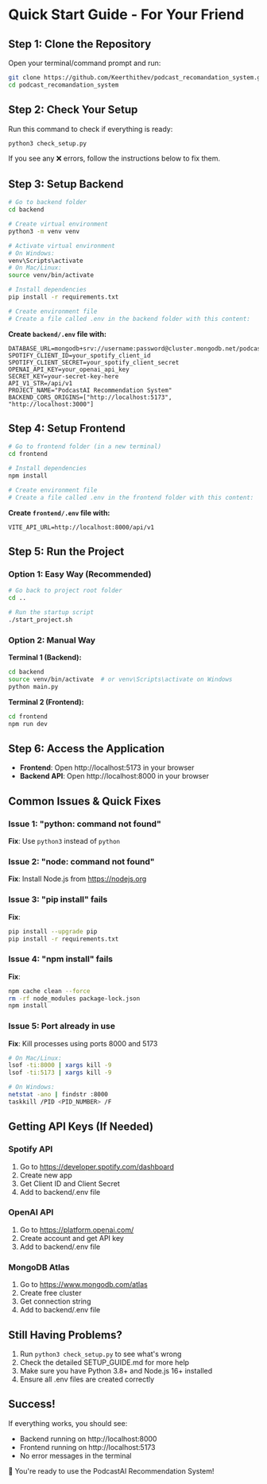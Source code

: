 # Quick Start Guide - For Your Friend

## Step 1: Clone the Repository

Open your terminal/command prompt and run:

```bash
git clone https://github.com/Keerthithev/podcast_recomandation_system.git
cd podcast_recomandation_system
```

## Step 2: Check Your Setup

Run this command to check if everything is ready:

```bash
python3 check_setup.py
```

If you see any ❌ errors, follow the instructions below to fix them.

## Step 3: Setup Backend

```bash
# Go to backend folder
cd backend

# Create virtual environment
python3 -m venv venv

# Activate virtual environment
# On Windows:
venv\Scripts\activate
# On Mac/Linux:
source venv/bin/activate

# Install dependencies
pip install -r requirements.txt

# Create environment file
# Create a file called .env in the backend folder with this content:
```

**Create `backend/.env` file with:**
```env
DATABASE_URL=mongodb+srv://username:password@cluster.mongodb.net/podcast_db
SPOTIFY_CLIENT_ID=your_spotify_client_id
SPOTIFY_CLIENT_SECRET=your_spotify_client_secret
OPENAI_API_KEY=your_openai_api_key
SECRET_KEY=your-secret-key-here
API_V1_STR=/api/v1
PROJECT_NAME="PodcastAI Recommendation System"
BACKEND_CORS_ORIGINS=["http://localhost:5173", "http://localhost:3000"]
```

## Step 4: Setup Frontend

```bash
# Go to frontend folder (in a new terminal)
cd frontend

# Install dependencies
npm install

# Create environment file
# Create a file called .env in the frontend folder with this content:
```

**Create `frontend/.env` file with:**
```env
VITE_API_URL=http://localhost:8000/api/v1
```

## Step 5: Run the Project

### Option 1: Easy Way (Recommended)
```bash
# Go back to project root folder
cd ..

# Run the startup script
./start_project.sh
```

### Option 2: Manual Way
**Terminal 1 (Backend):**
```bash
cd backend
source venv/bin/activate  # or venv\Scripts\activate on Windows
python main.py
```

**Terminal 2 (Frontend):**
```bash
cd frontend
npm run dev
```

## Step 6: Access the Application

- **Frontend**: Open http://localhost:5173 in your browser
- **Backend API**: Open http://localhost:8000 in your browser

## Common Issues & Quick Fixes

### Issue 1: "python: command not found"
**Fix**: Use `python3` instead of `python`

### Issue 2: "node: command not found"
**Fix**: Install Node.js from https://nodejs.org

### Issue 3: "pip install" fails
**Fix**: 
```bash
pip install --upgrade pip
pip install -r requirements.txt
```

### Issue 4: "npm install" fails
**Fix**:
```bash
npm cache clean --force
rm -rf node_modules package-lock.json
npm install
```

### Issue 5: Port already in use
**Fix**: Kill processes using ports 8000 and 5173
```bash
# On Mac/Linux:
lsof -ti:8000 | xargs kill -9
lsof -ti:5173 | xargs kill -9

# On Windows:
netstat -ano | findstr :8000
taskkill /PID <PID_NUMBER> /F
```

## Getting API Keys (If Needed)

### Spotify API
1. Go to https://developer.spotify.com/dashboard
2. Create new app
3. Get Client ID and Client Secret
4. Add to backend/.env file

### OpenAI API
1. Go to https://platform.openai.com/
2. Create account and get API key
3. Add to backend/.env file

### MongoDB Atlas
1. Go to https://www.mongodb.com/atlas
2. Create free cluster
3. Get connection string
4. Add to backend/.env file

## Still Having Problems?

1. Run `python3 check_setup.py` to see what's wrong
2. Check the detailed SETUP_GUIDE.md for more help
3. Make sure you have Python 3.8+ and Node.js 16+ installed
4. Ensure all .env files are created correctly

## Success!

If everything works, you should see:
- Backend running on http://localhost:8000
- Frontend running on http://localhost:5173
- No error messages in the terminal

🎉 You're ready to use the PodcastAI Recommendation System!
